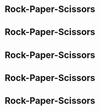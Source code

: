 # Rock-Paper-Scissors
# Rock-Paper-Scissors
# Rock-Paper-Scissors
# Rock-Paper-Scissors
# Rock-Paper-Scissors

